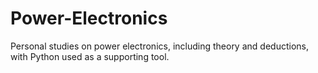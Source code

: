 # Power-Electronics
Personal studies on power electronics, including theory and deductions, with Python used as a supporting tool.
